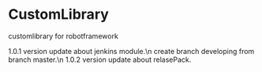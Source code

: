 # CustomLibrary
customlibrary for robotframework

1.0.1 version update about jenkins module.\n
create branch developing from branch master.\n
1.0.2 version update about relasePack.
